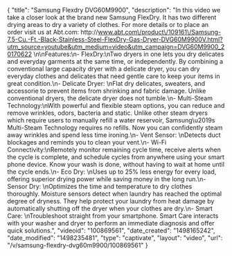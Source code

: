 {
    "title": "Samsung Flexdry DVG60M9900",
    "description": "In this video we take a closer look at the brand new Samsung FlexDry.  It has two different drying areas to dry a variety of clothes.  For more details or to place an order visit us at Abt.com: http:\/\/www.abt.com\/product\/109161\/Samsung-7.5-Cu.-Ft.-Black-Stainless-Steel-FlexDry-Gas-Dryer-DVG60M9900V.html?utm_source=youtube&utm_medium=video&utm_campaign=DVG60M9900_20170622 \n\nFeatures:\n- FlexDry:\nTwo dryers in one lets you dry delicates and everyday garments at the same time, or independently. By combining a conventional large capacity dryer with a delicate dryer, you can dry everyday clothes and delicates that need gentle care to keep your items in great condition.\n- Delicate Dryer: \nFlat dry delicates, sweaters, and accessorie to prevent items from shrinking and fabric damage. Unlike conventional dryers, the delicate dryer does not tumble.\n- Multi-Steam Technology:\nWith powerful and flexible steam options, you can reduce and remove wrinkles, odors, bacteria and static. Unlike other steam dryers which require users to manually refill a water reservoir, Samsung\u2019s Multi-Steam Technology requires no refills. Now you can confidently steam away wrinkles and spend less time ironing.\n- Vent Sensor: \nDetects duct blockages and reminds you to clean your vent.\n- Wi-Fi Connectivity:\nRemotely monitor remaining cycle time, receive alerts when the cycle is complete, and schedule cycles from anywhere using your smart phone device. Know your wash is done, without having to wait at home until the cycle ends.\n- Eco Dry: \nUses up to 25% less energy for every load, offering superior drying power while saving money in the long run.\n- Sensor Dry: \nOptimizes the time and temperature to dry clothes thoroughly. Moisture sensors detect when laundry has reached the optimal degree of dryness. They help protect your laundry from heat damage by automatically shutting off the dryer when your clothes are dry.\n- Smart Care: \nTroubleshoot straight from your smartphone. Smart Care interacts with your washer and dryer to perform an immediate diagnosis and offer quick solutions.",
    "videoid": "100869561",
    "date_created": "1498165242",
    "date_modified": "1498235481",
    "type": "captivate",
    "layout": "video",
    "url": "\/v\/samsung-flexdry-dvg60m9900\/100869561"
}